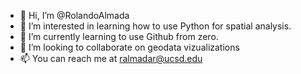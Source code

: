 - 👋 Hi, I’m @RolandoAlmada
- 👀 I’m interested in learning how to use Python for spatial analysis.
- 🌱 I’m currently learning to use Github from zero.
- 💞️ I’m looking to collaborate on geodata vizualizations
- 📫 You can reach me at ralmadar@ucsd.edu

<!---
RolandoAlmada/RolandoAlmada is a ✨ special ✨ repository because its `README.md` (this file) appears on your GitHub profile.
You can click the Preview link to take a look at your changes.
--->

